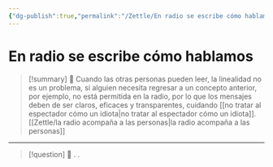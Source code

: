 ```yaml
---
{"dg-publish":true,"permalink":"/Zettle/En radio se escribe cómo hablamos/","title":"En radio se escribe cómo hablamos","tags":["ZeType/Idea"],"updated":"2023-10-26T22:35:40.672-05:00"}
---
```



#  En radio se escribe cómo hablamos

> [!summary] 🧠
> Cuando las otras personas pueden leer, la linealidad no es un problema, si alguien necesita regresar a un concepto anterior, por ejemplo, no está permitida en la radio, por lo que los mensajes deben de ser claros, eficaces y transparentes, cuidando [[no tratar al espectador cómo un idiota\|no tratar al espectador cómo un idiota]]. [[Zettle/la radio acompaña a las personas\|la radio acompaña a las personas]]

- - - 
> [!question] 🔗
> .
> .


